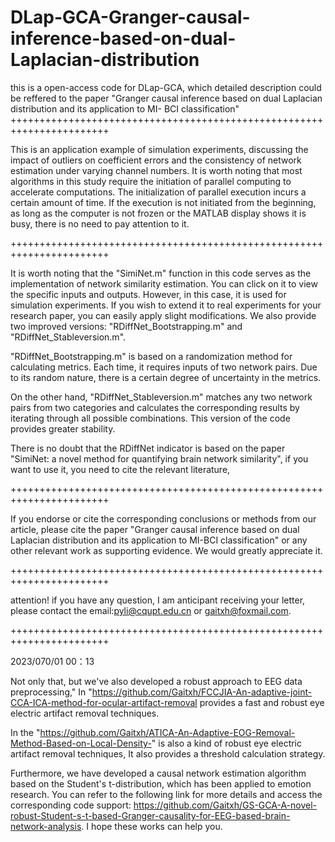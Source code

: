 # DLap-GCA-Granger-causal-inference-based-on-dual-Laplacian-distribution
  this is a open-access code for DLap-GCA, which detailed description could be reffered to the paper "Granger causal inference based on dual Laplacian distribution and its application to MI- BCI classification"
+++++++++++++++++++++++++++++++++++++++++++++++++++++++++++++++++++++++

  This is an application example of simulation experiments, discussing the impact of outliers on coefficient errors and the consistency of network estimation under varying channel numbers. It is worth noting that most algorithms in this study require the initiation of parallel computing to accelerate computations. The initialization of parallel execution incurs a certain amount of time. If the execution is not initiated from the beginning, as long as the computer is not frozen or the MATLAB display shows it is busy, there is no need to pay attention to it.

+++++++++++++++++++++++++++++++++++++++++++++++++++++++++++++++++++++++


  It is worth noting that the "SimiNet.m" function in this code serves as the implementation of network similarity estimation. You can click on it to view the specific inputs and outputs. However, in this case, it is used for simulation experiments. If you wish to extend it to real experiments for your research paper, you can easily apply slight modifications. We also provide two improved versions: "RDiffNet_Bootstrapping.m" and "RDiffNet_Stableversion.m".

"RDiffNet_Bootstrapping.m" is based on a randomization method for calculating metrics. Each time, it requires inputs of two network pairs. Due to its random nature, there is a certain degree of uncertainty in the metrics.

  On the other hand, "RDiffNet_Stableversion.m" matches any two network pairs from two categories and calculates the corresponding results by iterating through all possible combinations. This version of the code provides greater stability.
  
  There is no doubt that the RDiffNet indicator is based on the paper "SimiNet: a novel method for quantifying brain network similarity", if you want to use it, you need to cite the relevant literature,

+++++++++++++++++++++++++++++++++++++++++++++++++++++++++++++++++++++++

  If you endorse or cite the corresponding conclusions or methods from our article, please cite the paper "Granger causal inference based on dual Laplacian distribution and its application to MI-BCI classification" or any other relevant work as supporting evidence. We would greatly appreciate it.

+++++++++++++++++++++++++++++++++++++++++++++++++++++++++++++++++++++++

attention! if you have any question, I am anticipant receiving your letter, please contact the email:pyli@cqupt.edu.cn or gaitxh@foxmail.com.

+++++++++++++++++++++++++++++++++++++++++++++++++++++++++++++++++++++++

2023/070/01 00：13

  Not only that, but we've also developed a robust approach to EEG data preprocessing," In "https://github.com/Gaitxh/FCCJIA-An-adaptive-joint-CCA-ICA-method-for-ocular-artifact-removal provides a fast and robust eye electric artifact removal techniques.
  
  In the "https://github.com/Gaitxh/ATICA-An-Adaptive-EOG-Removal-Method-Based-on-Local-Density-" is also a kind of robust eye electric artifact removal techniques, It also provides a threshold calculation strategy. 
  
  Furthermore, we have developed a causal network estimation algorithm based on the Student's t-distribution, which has been applied to emotion research. You can refer to the following link for more details and access the corresponding code support: https://github.com/Gaitxh/GS-GCA-A-novel-robust-Student-s-t-based-Granger-causality-for-EEG-based-brain-network-analysis. I hope these works can help you.
